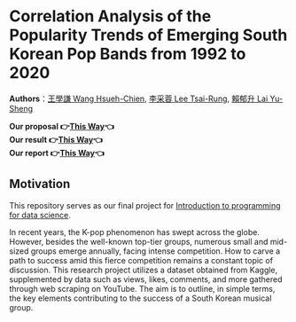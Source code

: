 # Correlation Analysis of the Popularity Trends of Emerging South Korean Pop Bands from 1992 to 2020

**Authors**：[王學謙 Wang Hsueh-Chien](https://github.com/Ken7222), [李采蓉 Lee Tsai-Rung](https://github.com/sleeping-psystudent), [賴郁升 Lai Yu-Sheng](https://github.com/yusheng1027)<br>

**Our proposal 👉[This Way](https://github.com/sleeping-psystudent/Dspy-Final-Project/blob/main/Proposal.md)👈**<br>
**Our result 👉[This Way](https://hackmd.io/@895n2PoiTf6zr08FjTMQ_Q/B1pipknLT)👈**<br>
**Our report 👉[This Way](https://hackmd.io/@895n2PoiTf6zr08FjTMQ_Q/B1pipknLT)👈**

## Motivation
This repository serves as our final project for [Introduction to programming for data science](https://lopentu.github.io/dspy2023/).

In recent years, the K-pop phenomenon has swept across the globe. However, besides the well-known top-tier groups, numerous small and mid-sized groups emerge annually, facing intense competition. How to carve a path to success amid this fierce competition remains a constant topic of discussion. This research project utilizes a dataset obtained from Kaggle, supplemented by data such as views, likes, comments, and more gathered through web scraping on YouTube. The aim is to outline, in simple terms, the key elements contributing to the success of a South Korean musical group.

